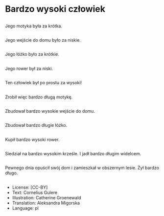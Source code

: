# Bardzo wysoki człowiek

##
Jego motyka była za krótka.

##
Jego wejście do domu było za niskie.

##
Jego łóżko było za krótkie.

##
Jego rower był za niski.

##
Ten człowiek był po prostu za wysoki!

##
Zrobił więc bardzo długą motykę.

##
Zbudował bardzo wysokie wejście do domu.

##
Zbudował bardzo długie łóżko.

##
Kupił bardzo wysoki rower.

##
Siedział na bardzo wysokim krześle. I jadł bardzo długim widelcem.

##
Pewnego dnia opuścił swój dom i zamieszkał w obszernym lesie. Żył bardzo długo.

##
* License: [CC-BY]
* Text: Cornelius Gulere
* Illustration: Catherine Groenewald
* Translation: Aleksandra Migorska
* Language: pl
